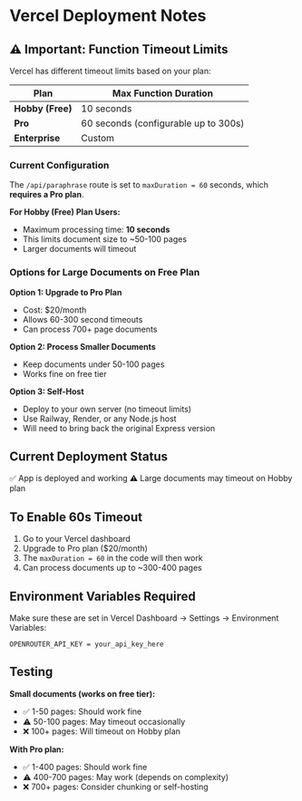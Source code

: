 # Vercel Deployment Notes

## ⚠️ Important: Function Timeout Limits

Vercel has different timeout limits based on your plan:

| Plan | Max Function Duration |
|------|----------------------|
| **Hobby (Free)** | 10 seconds |
| **Pro** | 60 seconds (configurable up to 300s) |
| **Enterprise** | Custom |

### Current Configuration

The `/api/paraphrase` route is set to `maxDuration = 60` seconds, which **requires a Pro plan**.

**For Hobby (Free) Plan Users:**
- Maximum processing time: **10 seconds**
- This limits document size to ~50-100 pages
- Larger documents will timeout

### Options for Large Documents on Free Plan

**Option 1: Upgrade to Pro Plan**
- Cost: $20/month
- Allows 60-300 second timeouts
- Can process 700+ page documents

**Option 2: Process Smaller Documents**
- Keep documents under 50-100 pages
- Works fine on free tier

**Option 3: Self-Host**
- Deploy to your own server (no timeout limits)
- Use Railway, Render, or any Node.js host
- Will need to bring back the original Express version

## Current Deployment Status

✅ App is deployed and working
⚠️ Large documents may timeout on Hobby plan

## To Enable 60s Timeout

1. Go to your Vercel dashboard
2. Upgrade to Pro plan ($20/month)
3. The `maxDuration = 60` in the code will then work
4. Can process documents up to ~300-400 pages

## Environment Variables Required

Make sure these are set in Vercel Dashboard → Settings → Environment Variables:

```
OPENROUTER_API_KEY = your_api_key_here
```

## Testing

**Small documents (works on free tier):**
- ✅ 1-50 pages: Should work fine
- ⚠️ 50-100 pages: May timeout occasionally
- ❌ 100+ pages: Will timeout on Hobby plan

**With Pro plan:**
- ✅ 1-400 pages: Should work fine
- ⚠️ 400-700 pages: May work (depends on complexity)
- ❌ 700+ pages: Consider chunking or self-hosting

